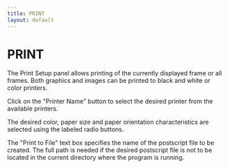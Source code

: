 ```yaml
---
title: PRINT
layout: default
---
```



# PRINT


The Print Setup panel allows printing of the currently displayed frame or all 
frames.  Both graphics and images can be printed to black and white or color 
printers.

Click on the "Printer Name" button to select the desired printer from the 
available printers.

The desired color, paper size and paper orientation characteristics are 
selected using the labeled radio buttons.

The "Print to File" text box specifies the name of the postscript file to be
created.  The full path is needed if the desired postscript file is not to be 
located in the current directory where the program is running.
